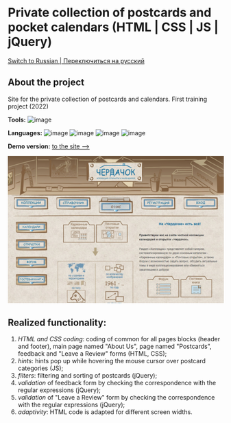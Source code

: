 # Private collection of postcards and pocket calendars (HTML | CSS | JS | jQuery)

[Switch to Russian | Переключиться на русский](./readme-ru.md)

## About the project
Site for the private collection of postcards and calendars. First training project (2022)

**Tools:** 
![image](https://img.shields.io/badge/VSCode-0078D4?style=for-the-badge&logo=visual%20studio%20code&logoColor=white "Visual Studio Code")

**Languages:** 
![image](https://img.shields.io/badge/HTML5-E34F26?style=for-the-badge&logo=html5&logoColor=white "HTML") 
![image](https://img.shields.io/badge/CSS3-1572B6?style=for-the-badge&logo=css3&logoColor=white "CSS") 
![image](https://img.shields.io/badge/JavaScript-323330?style=for-the-badge&logo=javascript&logoColor=F7DF1E "JS") 
![image](https://img.shields.io/badge/jQuery-0769AD?style=for-the-badge&logo=jquery&logoColor=white "jQuery") 

**Demo version:** [ to the site -->](https://the-all-spark.github.io/postcards-calendars-collection/) 

![screenshot](./img/main_page_screenshot.jpg "Скриншот главной страницы сайта")

## Realized functionality:
1. _HTML and CSS coding_: coding of common for all pages blocks (header and footer), main page named "About Us", page named "Postcards", feedback and "Leave a Review" forms (HTML, CSS);
2. _hints_: hints pop up while hovering the mouse cursor over postcard categories (JS);
3. _filters_: filtering and sorting of postcards (jQuery);
4. _validation_ of feedback form by checking the correspondence with the regular expressions (jQuery);
5. _validation_ of "Leave a Review" form by checking the correspondence with the regular expressions (jQuery); 
6. _adaptivity_: HTML code is adapted for different screen widths.